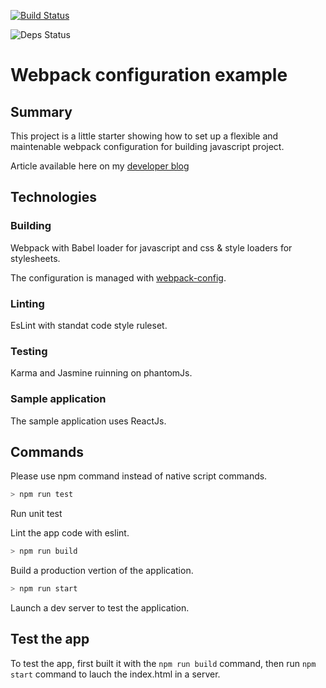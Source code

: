 [![Build Status](https://travis-ci.org/npirotte/react-typescript.svg?branch=master)](https://travis-ci.org/npirotte/react-typescript)

![Deps Status](https://david-dm.org/npirotte/webpack-config-example.svg)

# Webpack configuration example

## Summary

This project is a little starter showing how to set up a flexible and maintenable webpack configuration
for building javascript project.

Article available here on my [developer blog](http://blog.npirotte.be/a-strong-development-webpack-configuration/)

## Technologies

### Building

Webpack with Babel loader for javascript and css & style loaders for stylesheets.

The configuration is managed with [webpack-config](https://www.npmjs.com/package/webpack-config).

### Linting

EsLint with standat code style ruleset.

### Testing

Karma and Jasmine ruinning on phantomJs.

### Sample application

The sample application uses ReactJs.

## Commands

Please use npm command instead of native script commands.

```bash
> npm run test
```

Run unit test

Lint the app code with eslint.

```bash
> npm run build
```

Build a production vertion of the application.

```bash
> npm run start
```

Launch a dev server to test the application.

## Test the app

To test the app, first built it with the `npm run build` command,
then run `npm start` command to lauch the index.html in a server.
